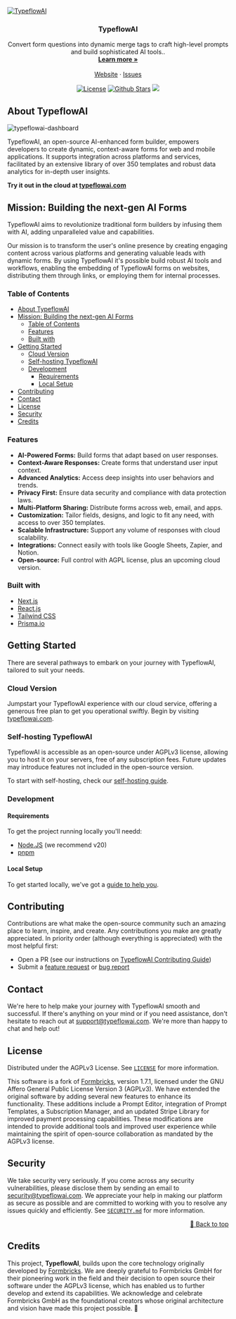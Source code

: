 <!-- PROJECT LOGO -->
[![TypeflowAI](https://github.com/TypeflowAI/.github/assets/1154202/89a20c65-50ba-4c3d-9f14-8df7f3521070)](https://typeflowai.com)
<p align="center">
  <h3 align="center">TypeflowAI</h3>

  <p align="center">
    Convert form questions into dynamic merge tags to craft high-level prompts and build sophisticated AI tools..
    <br />
    <a href="https://typeflowai.com"><strong>Learn more »</strong></a>
    <br />
    <br />
    <a href="https://typeflowai.com">Website</a>
    ·
    <a href="https://github.com/TypeflowAI/typeflowai/issues">Issues</a>
  </p>
</p>
<p  align="center">
<a  href="https://github.com/TypeflowAI/typeflowai/blob/main/LICENSE"><img  src="https://img.shields.io/badge/License-AGPL-purple"  alt="License"></a> 
<a  href="https://github.com/TypeflowAI/typeflowai/stargazers"><img  src="https://img.shields.io/github/stars/TypeflowAI/typeflowai?logo=github"  alt="Github Stars"></a>
<a  href="https://github.com/TypeflowAI/typeflowai/issues?q=is:issue+is:open+label:%22%F0%9F%99%8B%F0%9F%8F%BB%E2%80%8D%E2%99%82%EF%B8%8Fhelp+wanted%22"><img  src="https://img.shields.io/badge/Help%20Wanted-Contribute-blue"></a>
</p>

<!-- ABOUT THE PROJECT -->
## About TypeflowAI

![typeflowai-dashboard](https://github.com/TypeflowAI/.github/assets/1154202/9bc06136-2a4a-4374-8a65-3d66926ddf73)

TypeflowAI, an open-source AI-enhanced form builder, empowers developers to create dynamic, context-aware forms for web and mobile applications. It supports integration across platforms and services, facilitated by an extensive library of over 350 templates and robust data analytics for in-depth user insights.

**Try it out in the cloud at [typeflowai.com](https://dashboard.typeflowai.com/auth/signup)**

## Mission: Building the next-gen AI Forms

TypeflowAI aims to revolutionize traditional form builders by infusing them with AI, adding unparalleled value and capabilities.

Our mission is to transform the user's online presence by creating engaging content across various platforms and generating valuable leads with dynamic forms. By using TypeflowAI it's possible build robust AI tools and workflows, enabling the embedding of TypeflowAI forms on websites, distributing them through links, or employing them for internal processes.

<!-- TABLE OF CONTENTS -->
### Table of Contents

- [About TypeflowAI](#about-typeflowai)
- [Mission: Building the next-gen AI Forms](#mission-building-the-next-gen-ai-forms)
  - [Table of Contents](#table-of-contents)
  - [Features](#features)
  - [Built with](#built-with)
- [Getting Started](#getting-started)
  - [Cloud Version](#cloud-version)
  - [Self-hosting TypeflowAI](#self-hosting-typeflowai)
  - [Development](#development)
    - [Requirements](#requirements)
    - [Local Setup](#local-setup)
- [Contributing](#contributing)
- [Contact](#contact)
- [License](#license)
- [Security](#security)
- [Credits](#credits)

### Features

- **AI-Powered Forms:** Build forms that adapt based on user responses.
- **Context-Aware Responses:** Create forms that understand user input context.
- **Advanced Analytics:** Access deep insights into user behaviors and trends.
- **Privacy First:** Ensure data security and compliance with data protection laws.
- **Multi-Platform Sharing:** Distribute forms across web, email, and apps.
- **Customization:** Tailor fields, designs, and logic to fit any need, with access to over 350 templates.
- **Scalable Infrastructure:** Support any volume of responses with cloud scalability.
- **Integrations:** Connect easily with tools like Google Sheets, Zapier, and Notion.
- **Open-source:** Full control with AGPL license, plus an upcoming cloud version.

### Built with

- [Next.js](https://nextjs.org/?ref=typeflowai.com)
- [React.js](https://reactjs.org/?ref=typeflowai.com)
- [Tailwind CSS](https://tailwindcss.com/?ref=typeflowai.com)
- [Prisma.io](https://prisma.io/?ref=typeflowai.com)

<!-- GETTING STARTED -->
## Getting Started

There are several pathways to embark on your journey with TypeflowAI, tailored to suit your needs.

### Cloud Version

Jumpstart your TypeflowAI experience with our cloud service, offering a generous free plan to get you operational swiftly. Begin by visiting [typeflowai.com](https://typeflowai.com).

### Self-hosting TypeflowAI

TypeflowAI is accessible as an open-source under AGPLv3 license, allowing you to host it on your servers, free of any subscription fees. Future updates may introduce features not included in the open-source version.

To start with self-hosting, check our [self-hosting guide](https://typeflowai.com/docs/self-hosting/self-hosting-guide).

### Development

#### Requirements

To get the project running locally you'll needd:

- [Node.JS](https://nodejs.org/en) (we recommend v20)
- [pnpm](https://pnpm.io/)

#### Local Setup

To get started locally, we've got a [guide to help you](https://typeflowai.com/docs/contributing/setup).

<!-- CONTRIBUTING -->
## Contributing

Contributions are what make the open-source community such an amazing place to learn, inspire, and create. Any contributions you make are greatly appreciated. In priority order (although everything is appreciated) with the most helpful first:

- Open a PR (see our instructions on [TypeflowAI Contributing Guide](https://typeflowai.com/docs/contributing/introduction))
- Submit a [feature request](https://github.com/TypeflowAI/typeflowai/issues/new?assignees=&labels=enhancement%2C+feature&template=feature_request.md) or [bug report](https://github.com/TypeflowAI/typeflowai/issues/new?assignees=&labels=bug&template=bug_report.md)

<!-- CONTACT -->
## Contact

We're here to help make your journey with TypeflowAI smooth and successful. If there's anything on your mind or if you need assistance, don't hesitate to reach out at [support@typeflowai.com](mailto:support@typeflowai.com). We're more than happy to chat and help out!

<!-- LICENSE -->
## License

Distributed under the AGPLv3 License. See [`LICENSE`](./LICENSE) for more information.

This software is a fork of [Formbricks](https://github.com/formbricks/formbricks), version 1.7.1, licensed under the GNU Affero General Public License Version 3 (AGPLv3). We have extended the original software by adding several new features to enhance its functionality. These additions include a Prompt Editor, integration of Prompt Templates, a Subscription Manager, and an updated Stripe Library for improved payment processing capabilities. These modifications are intended to provide additional tools and improved user experience while maintaining the spirit of open-source collaboration as mandated by the AGPLv3 license.

<!-- SECUTIRY -->
## Security

We take security very seriously. If you come across any security vulnerabilities, please disclose them by sending an email to [security@typeflowai.com](mailto:security@typeflowai.com). We appreciate your help in making our platform as secure as possible and are committed to working with you to resolve any issues quickly and efficiently. See [`SECURITY.md`](./SECURITY.md) for more information.

<p  align="right"><a  href="#top">🔼 Back to top</a></p>

<!-- CREDITS -->
## Credits

This project, **TypeflowAI**, builds upon the core technology originally developed by [Formbricks](https://formbricks.com/). We are deeply grateful to Formbricks GmbH for their pioneering work in the field and their decision to open source their software under the AGPLv3 license, which has enabled us to further develop and extend its capabilities. We acknowledge and celebrate Formbricks GmbH as the foundational creators whose original architecture and vision have made this project possible. 🎉